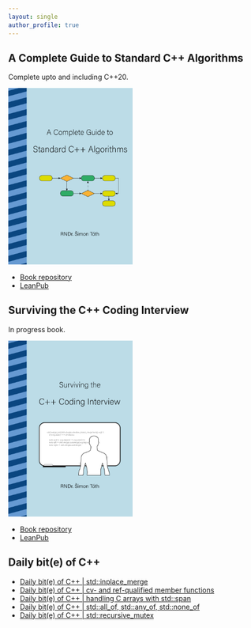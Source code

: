 ```yaml
---
layout: single
author_profile: true
---
```


## A Complete Guide to Standard C++ Algorithms

Complete upto and including C++20.

[<img src="assets/images/book_algorithms_cover.png" width="50%">](https://leanpub.com/cpp-algorithms-guide)

- [Book repository](https://github.com/HappyCerberus/book-cpp-algorithms)
- [LeanPub](https://leanpub.com/cpp-algorithms-guide)

## Surviving the C++ Coding Interview

In progress book.

[<img src="assets/images/book_coding_interview_cover.png" width="50%">](https://leanpub.com/cpp-coding-interview)

- [Book repository](https://leanpub.com/cpp-coding-interview)
- [LeanPub](https://leanpub.com/cpp-coding-interview)

## Daily bit(e) of C++

<ul>
<!-- SUBSTACK:START --><li><a href="https://medium.com/@simontoth/daily-bit-e-of-c-std-inplace-merge-66d583205fb0?source=rss-1e1de1006a93------2">Daily bit&lpar;e&rpar; of C++ | std::inplace_merge</a></li><li><a href="https://medium.com/@simontoth/daily-bit-e-of-c-cv-and-ref-qualified-member-functions-fcf7ff658157?source=rss-1e1de1006a93------2">Daily bit&lpar;e&rpar; of C++ | cv- and ref-qualified member functions</a></li><li><a href="https://medium.com/@simontoth/daily-bit-e-of-c-handling-c-arrays-with-std-span-22b5a8257e1a?source=rss-1e1de1006a93------2">Daily bit&lpar;e&rpar; of C++ | handling C arrays with std::span</a></li><li><a href="https://medium.com/@simontoth/daily-bit-e-of-c-std-all-of-std-any-of-std-none-of-38108d6e635b?source=rss-1e1de1006a93------2">Daily bit&lpar;e&rpar; of C++ | std::all_of, std::any_of, std::none_of</a></li><li><a href="https://medium.com/@simontoth/daily-bit-e-of-c-std-recursive-mutex-9ec220f79661?source=rss-1e1de1006a93------2">Daily bit&lpar;e&rpar; of C++ | std::recursive_mutex</a></li><!-- SUBSTACK:END -->
</ul>